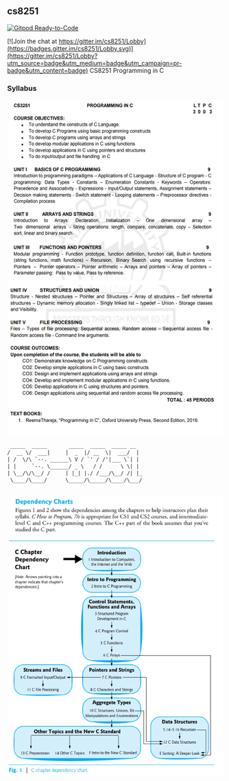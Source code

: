 ## cs8251

[![Gitpod Ready-to-Code](https://img.shields.io/badge/Gitpod-Ready--to--Code-blue?logo=gitpod)](https://gitpod.io/#https://github.com/kgisl/cs8251) 

[![Join the chat at https://gitter.im/cs8251/Lobby](https://badges.gitter.im/cs8251/Lobby.svg)](https://gitter.im/cs8251/Lobby?utm_source=badge&utm_medium=badge&utm_campaign=pr-badge&utm_content=badge)
CS8251 Programming in C

### Syllabus

![syllabus1](/img/screenshotSyllabusCS3251.png)
![syllabus2](/img/screenshotSyllabusCS3251-2.png)

```
 _____  _____       _____  _____  _____ __  
/  __ \/  ___|     |  _  |/ __  \|  ___/  | 
| /  \/\ `--. ______\ V / `' / /'|___ \`| | 
| |     `--. \______/ _ \   / /      \ \| | 
| \__/\/\__/ /     | |_| |./ /___/\__/ /| |_
 \____/\____/      \_____/\_____/\____/\___/
                                            
```

![chart](/files/DependencyChart.png)
